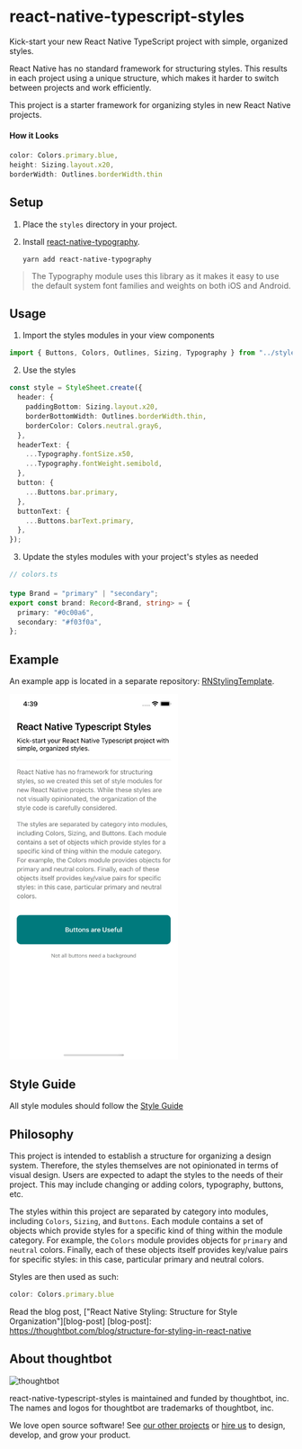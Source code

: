 # react-native-typescript-styles

Kick-start your new React Native TypeScript project with simple, organized
styles.

React Native has no standard framework for structuring styles. This results in
each project using a unique structure, which makes it harder to switch between
projects and work efficiently.

This project is a starter framework for organizing styles in new React Native
projects.

#### How it Looks

```typescript
color: Colors.primary.blue,
height: Sizing.layout.x20,
borderWidth: Outlines.borderWidth.thin
```

## Setup

1. Place the `styles` directory in your project.

2. Install [react-native-typography](https://github.com/hectahertz/react-native-typography).
   ```
   yarn add react-native-typography
   ```

> The Typography module uses this library as it makes it easy to use the default
> system font families and weights on both iOS and Android.


## Usage

1. Import the styles modules in your view components

```typescript
import { Buttons, Colors, Outlines, Sizing, Typography } from "../styles";
```

2. Use the styles

```typescript
const style = StyleSheet.create({
  header: {
    paddingBottom: Sizing.layout.x20,
    borderBottomWidth: Outlines.borderWidth.thin,
    borderColor: Colors.neutral.gray6,
  },
  headerText: {
    ...Typography.fontSize.x50,
    ...Typography.fontWeight.semibold,
  },
  button: {
    ...Buttons.bar.primary,
  },
  buttonText: {
    ...Buttons.barText.primary,
  },
});
```

3. Update the styles modules with your project's styles as needed

```typescript
// colors.ts

type Brand = "primary" | "secondary";
export const brand: Record<Brand, string> = {
  primary: "#0c00a6",
  secondary: "#f03f0a",
};
```

## Example

An example app is located in a separate repository: [RNStylingTemplate](https://github.com/thoughtbot/RNStylingTemplate).

<img src="https://github.com/thoughtbot/react-native-typescript-styles/blob/main/image.png" alt="An example of a view in React Native that uses this style library" width="300"/>

## Style Guide

All style modules should follow the [Style Guide](./STYLE_GUIDE.md)

## Philosophy

This project is intended to establish a structure for organizing a design
system. Therefore, the styles themselves are not opinionated in terms of visual
design. Users are expected to adapt the styles to the needs of their project.
This may include changing or adding colors, typography, buttons, etc.

The styles within this project are separated by category into modules, including
`Colors`, `Sizing`, and `Buttons`. Each module contains a set of objects which
provide styles for a specific kind of thing within the module category. For
example, the `Colors` module provides objects for `primary` and `neutral`
colors. Finally, each of these objects itself provides key/value pairs for
specific styles: in this case, particular primary and neutral colors.

Styles are then used as such:

```typescript
color: Colors.primary.blue
```

Read the blog post, ["React Native Styling: Structure for Style Organization"][blog-post]
[blog-post]: https://thoughtbot.com/blog/structure-for-styling-in-react-native

About thoughtbot
----------------

![thoughtbot](https://presskit.thoughtbot.com/images/thoughtbot-logo-for-readmes.svg)

react-native-typescript-styles is maintained and funded by thoughtbot, inc.
The names and logos for thoughtbot are trademarks of thoughtbot, inc.

We love open source software!
See [our other projects][community] or
[hire us][hire] to design, develop, and grow your product.

[community]: https://thoughtbot.com/community?utm_source=github
[hire]: https://thoughtbot.com/hire-us?utm_source=github

